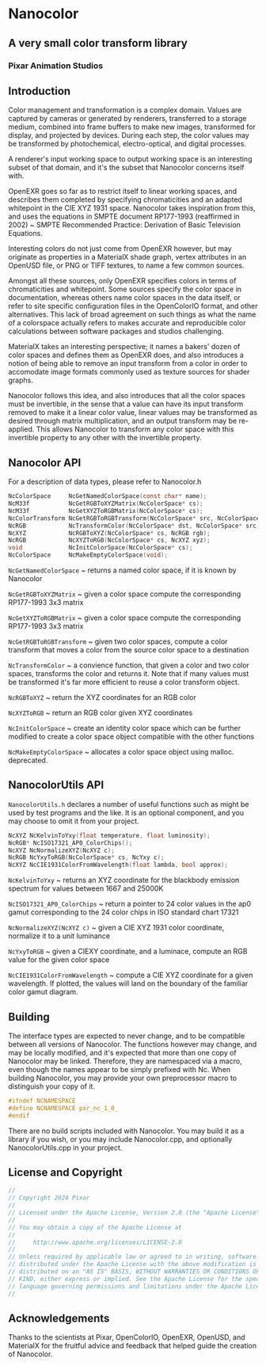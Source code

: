 # Nanocolor

## A very small color transform library

### Pixar Animation Studios

## Introduction

Color management and transformation is a complex domain.
Values are captured by cameras or generated by renderers,
transferred to a storage medium, combined into frame buffers
to make new images, transformed for display, and projected
by devices. During each step, the color values may be
transformed by photochemical, electro-optical, and digital
processes.

A renderer's input working space to output working space is
an interesting subset of that domain, and it's the subset
that Nanocolor concerns itself with.

OpenEXR goes so far as to restrict itself to linear working
spaces, and describes them completed by specifying chromaticities
and an adapted whitepoint in the CIE XYZ 1931 space. Nanocolor
takes inspiration from this, and uses the equations in SMPTE
document RP177-1993 (reaffirmed in 2002) ~ SMPTE Recommended
Practice: Derivation of Basic Television Equations.

Interesting colors do not just come from OpenEXR however, but
may originate as properties in a MaterialX shade graph, vertex
attributes in an OpenUSD file, or PNG or TIFF textures, to
name a few common sources.

Amongst all these sources, only OpenEXR specifies colors in terms
of chromaticities and whitepoint. Some sources specify the color
space in documentation, whereas others name color spaces in the
data itself, or refer to site specific configuration files in
the OpenColorIO format, and other alternatives. This lack of
broad agreement on such things as what the name of a colorspace
actually refers to makes accurate and reproducible color
calculations between software packages and studios challenging.

MaterialX takes an interesting perspective; it names a bakers'
dozen of color spaces and defines them as OpenEXR does, and
also introduces a notion of being able to remove an input transform
from a color in order to accomodate image formats commonly used
as texture sources for shader graphs.

Nanocolor follows this idea, and also introduces that all the
color spaces must be invertible, in the sense that a value can
have its input transform removed to make it a linear color value,
linear values may be transformed as desired through matrix
multiplication, and an output transform may be re-applied. This
allows Nanocolor to transform any color space with this invertible
property to any other with the invertible property.

## Nanocolor API

For a description of data types, please refer to Nanocolor.h

```c
NcColorSpace     NcGetNamedColorSpace(const char* name);
NcM33f           NcGetRGBToXYZMatrix(NcColorSpace* cs);
NcM33f           NcGetXYZToRGBMatrix(NcColorSpace* cs);
NcColorTransform NcGetRGBToRGBTransform(NcColorSpace* src, NcColorSpace* dst);
NcRGB            NcTransformColor(NcColorSpace* dst, NcColorSpace* src, NcRGB rgb);
NcXYZ            NcRGBToXYZ(NcColorSpace* cs, NcRGB rgb);
NcRGB            NcXYZToRGB(NcColorSpace* cs, NcXYZ xyz);
void             NcInitColorSpace(NcColorSpace* cs);
NcColorSpace     NcMakeEmptyColorSpace(void);
```

`NcGetNamedColorSpace` ~ returns a named color space, if it is
known by Nanocolor

`NcGetRGBToXYZMatrix` ~ given a color space compute the
corresponding RP177-1993 3x3 matrix

`NcGetXYZToRGBMatrix` ~ given a color space compute the
corresponding RP177-1993 3x3 matrix

`NcGetRGBToRGBTransform` ~ given two color spaces, compute a
color transform that moves a color from the source color 
space to a destination

`NcTransformColor` ~ a convience function, that given a color and
two color spaces, transforms the color and returns it. Note that
if many values must be transformed it's far more efficient to reuse
a color transform object.

`NcRGBToXYZ` ~ return the XYZ coordinates for an RGB color

`NcXYZToRGB` ~ return an RGB color given XYZ coordinates

`NcInitColorSpace` ~ create an identity color space which can be
further modified to create a color space object compatible with
the other functions

`NcMakeEmptyColorSpace` ~ allocates a color space object using
malloc. deprecated.

## NanocolorUtils API

`NanocolorUtils.h` declares a number of useful functions such as
might be used by test programs and the like. It is an optional
component, and you may choose to omit it from your project.

```c
NcXYZ NcKelvinToYxy(float temperature, float luminosity);
NcRGB* NcISO17321_AP0_ColorChips();
NcXYZ NcNormalizeXYZ(NcXYZ c);
NcRGB NcYxyToRGB(NcColorSpace* cs, NcYxy c);
NcXYZ NcCIE1931ColorFromWavelength(float lambda, bool approx);
```

`NcKelvinToYxy` ~ returns an XYZ coordinate for the blackbody 
emission spectrum for values between 1667 and 25000K

`NcISO17321_AP0_ColorChips` ~ return a pointer to 24 color values
in the ap0 gamut corresponding to the 24 color chips in ISO 
standard chart 17321

`NcNormalizeXYZ(NcXYZ c)` ~ given a CIE XYZ 1931 color
coordinate, normalize it to a unit luminance

`NcYxyToRGB` ~ given a CIEXY coordinate, and a luminace,
compute an RGB value for the given color space

`NcCIE1931ColorFromWavelength` ~ compute a CIE XYZ coordinate
for a given wavelength. If plotted, the values will land on
the boundary of the familiar color gamut diagram.

## Building

The interface types are expected to never change, and to be 
compatible between all versions of Nanocolor. The functions however
may change, and may be locally modified, and it's expected that
more than one copy of Nanocolor may be linked. Therefore, they are 
namespaced via a macro, even though the names appear to be simply
prefixed with Nc. When building Nanocolor, you may provide your
own preprocessor macro to distinguish your copy of it.

```c
#ifndef NCNAMESPACE
#define NCNAMESPACE pxr_nc_1_0_
#endif
```

There are no build scripts included with Nanocolor. You may build
it as a library if you wish, or you may include Nanocolor.cpp,
and optionally NanocolorUtils.cpp in your project.

## License and Copyright

```c
//
// Copyright 2024 Pixar
//
// Licensed under the Apache License, Version 2.0 (the "Apache License")
//
// You may obtain a copy of the Apache License at
//
//     http://www.apache.org/licenses/LICENSE-2.0
//
// Unless required by applicable law or agreed to in writing, software
// distributed under the Apache License with the above modification is
// distributed on an "AS IS" BASIS, WITHOUT WARRANTIES OR CONDITIONS OF ANY
// KIND, either express or implied. See the Apache License for the specific
// language governing permissions and limitations under the Apache License.
//
```

## Acknowledgements

Thanks to the scientists at Pixar, OpenColorIO, OpenEXR, OpenUSD, and MaterialX
for the fruitful advice and feedback that helped guide the creation of Nanocolor.
